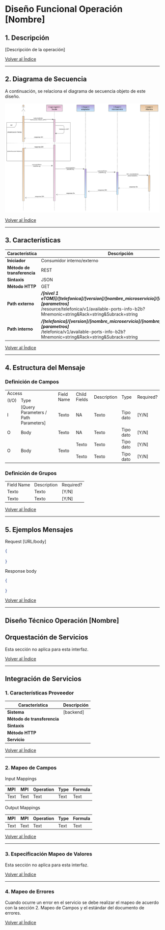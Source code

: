 # Diseño Funcional Operación [Nombre]

## 1. Descripción

[Descripción de la operación]

[Volver al Índice](#índice)

---

## 2. Diagrama de Secuencia

A continuación, se relaciona el diagrama de secuencia objeto de este diseño.

![Diagrama](img/ds-rest-operacion1.png)

[Volver al Índice](#índice)

---

## 3. Características

| Característica | Descripción |
| -------------- | ----------- |
| **Iniciador** | Consumidor interno/externo |
| **Método de transferencia** | REST |
| **Sintaxis** | JSON |
| **Método HTTP** | GET |
| **Path externo** | ***/[nivel 1 eTOM)]/[telefonica]/[version]/[nombre_microservicio]/[nombre_operación][parametros]***<br> /resource/telefonica/v1/available-ports-info-b2b?Mnemonic=string&Rack=string&Subrack=string |
| **Path interno** | ***/[telefonica]/[version]/[nombre_microservicio]/[nombre_operación][parametros]***<br> /telefonica/v1/available-ports-info-b2b?Mnemonic=string&Rack=string&Subrack=string |

[Volver al Índice](#índice)

---

## 4. Estructura del Mensaje

### Definición de Campos

  <body>
<style>
@page { margin-left: 0.7in; margin-right: 0.7in; margin-top: 0.75in; margin-bottom: 0.75in; }
body { margin-left: 0.7in; margin-right: 0.7in; margin-top: 0.75in; margin-bottom: 0.75in; }
</style>
    <table border="0" cellpadding="0" cellspacing="0" id="sheet0" class="sheet0 gridlines">
        <col class="col0">
        <col class="col1">
        <col class="col2">
        <col class="col3">
        <col class="col4">
        <col class="col5">
        <col class="col6">
        <tbody>
          <tr class="row0">
            <td class="column0 style10 s style10" colspan="2">Access</td>
            <td class="column2 style8 s style9" rowspan="2">Field Name</td>
            <td class="column3 style8 s style9" rowspan="2">Child Fields</td>
            <td class="column4 style8 s style9" rowspan="2">Description</td>
            <td class="column5 style8 s style9" rowspan="2">Type</td>
            <td class="column6 style8 s style9" rowspan="2">Required?</td>
          </tr>
          <tr class="row1">
            <td class="column0 style1 s">(I/O)</td>
            <td class="column1 style1 s">Type</td>
          </tr>
          <tr class="row2">
            <td class="column0 style2 s">I</td>
            <td class="column1 style15 s">[Query Parameters / Path Parameters]</td>
            <td class="column2 style3 s">Texto</td>
            <td class="column3 style3 s">NA</td>
            <td class="column4 style5 s">Texto</td>
            <td class="column5 style4 s">Tipo dato</td>
            <td class="column6 style6 s">[Y/N]</td>
          </tr>
          <tr class="row3">
            <td class="column0 style2 s">O</td>
            <td class="column1 style15 s">Body</td>
            <td class="column2 style3 s">Texto</td>
            <td class="column3 style3 s">NA</td>
            <td class="column4 style3 s">Texto</td>
            <td class="column5 style4 s">Tipo dato</td>
            <td class="column6 style7 s">[Y/N]</td>
          </tr>
          <tr class="row4">
            <td class="column0 style13 s style14" rowspan="2">O</td>
            <td class="column1 style16 s style17" rowspan="2">Body</td>
            <td class="column2 style11 s style12" rowspan="2">Texto</td>
            <td class="column3 style3 s">Texto</td>
            <td class="column4 style3 s">Texto</td>
            <td class="column5 style4 s">Tipo dato</td>
            <td class="column6 style7 s">[Y/N]</td>
          </tr>
          <tr class="row5">
            <td class="column3 style3 s">Texto</td>
            <td class="column4 style3 s">Texto</td>
            <td class="column5 style4 s">Tipo dato</td>
            <td class="column6 style7 s">[Y/N]</td>
          </tr>
        </tbody>
    </table>
  </body>

### Definición de Grupos

<body>
<style>
@page { margin-left: 0.7in; margin-right: 0.7in; margin-top: 0.75in; margin-bottom: 0.75in; }
body { margin-left: 0.7in; margin-right: 0.7in; margin-top: 0.75in; margin-bottom: 0.75in; }
</style>
    <table border="0" cellpadding="0" cellspacing="0" id="sheet0" class="sheet0 gridlines">
        <col class="col0">
        <col class="col1">
        <col class="col2">
        <tbody>
          <tr class="row0">
            <td class="column0 style4 s style4">Field Name</td>
            <td class="column1 style4 s style4">Description</td>
            <td class="column2 style4 s style4">Required?</td>
          </tr>
          <tr class="row2">
            <td class="column0 style1 s">Texto</td>
            <td class="column1 style2 s">Texto</td>
            <td class="column2 style3 s">[Y/N]</td>
          </tr>
          <tr class="row3">
            <td class="column0 style1 s">Texto</td>
            <td class="column1 style2 s">Texto</td>
            <td class="column2 style3 s">[Y/N]</td>
          </tr>
        </tbody>
    </table>
  </body>

[Volver al Índice](#índice)

---

## 5. Ejemplos Mensajes

Request \[URL/body]

```json
{
    
}

```

Response body

```json
{
    
}
```

[Volver al Índice](#índice)

---

## Diseño Técnico Operación [Nombre]

## Orquestación de Servicios

Esta sección no aplica para esta interfaz.

[Volver al Índice](#índice)

---

## Integración de Servicios

### 1. Características Proveedor

| Característica | Descripción |
| -------------- | ----------- |
| **Sistema**    | [backend] |
| **Método de transferencia** |             |
| **Sintaxis** |         |
| **Método HTTP** |      |
| **Servicio** |             |

[Volver al Índice](#índice)

---

### 2. Mapeo de Campos

Input Mappings

| MPI | MPI | Operation | Type | Formula
| -------- | -------- | -------- |-------- | -------- |
| Text     | Text     | Text     |Text     | Text     |

Output Mappings

| MPI | MPI | Operation | Type | Formula
| -------- | -------- | -------- |-------- | -------- |
| Text     | Text     | Text     |Text     | Text     |

[Volver al Índice](#índice)

---

### 3. Especificación Mapeo de Valores

Esta sección no aplica para esta interfaz.

[Volver al Índice](#índice)

---

### 4. Mapeo de Errores

Cuando ocurre un error en el servicio se debe realizar el mapeo de acuerdo con la sección 2. Mapeo de Campos y el estándar del documento de errores.

[Volver al Índice](#índice)
